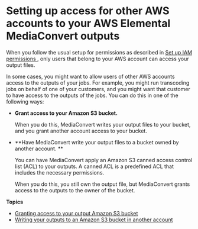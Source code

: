 # Setting up access for other AWS accounts to your AWS Elemental MediaConvert outputs<a name="setting-up-access-for-other-aws-accounts"></a>

When you follow the usual setup for permissions as described in [Set up IAM permissions ](iam-role.md), only users that belong to your AWS account can access your output files\.

In some cases, you might want to allow users of other AWS accounts access to the outputs of your jobs\. For example, you might run transcoding jobs on behalf of one of your customers, and you might want that customer to have access to the outputs of the jobs\. You can do this in one of the following ways:
+ **Grant access to your Amazon S3 bucket\.**

  When you do this, MediaConvert writes your output files to your bucket, and you grant another account access to your bucket\.
+ **Have MediaConvert write your output files to a bucket owned by another account\. **

  You can have MediaConvert apply an Amazon S3 canned access control list \(ACL\) to your outputs\. A canned ACL is a predefined ACL that includes the necessary permissions\.

  When you do this, you still own the output file, but MediaConvert grants access to the outputs to the owner of the bucket\.

**Topics**
+ [Granting access to your output Amazon S3 bucket](granting-access-to-your-output-amazon-s3-bucket.md)
+ [Writing your outputs to an Amazon S3 bucket in another account](write-your-outputs-to-another-accounts-amazon-s3-bucket.md)